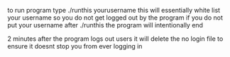 to run program type ./runthis yourusername 
this will essentially white list your username so you do not get logged out by the program
if you do not put your username after ./runthis the program will intentionally end

2 minutes after the program logs out users it will delete the no login file to ensure it doesnt stop you from ever logging in
